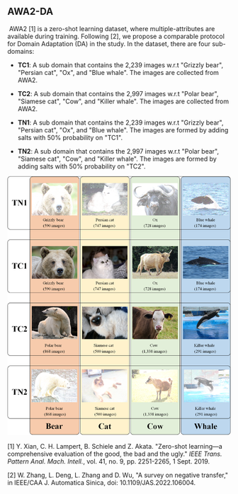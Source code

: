 ## AWA2-DA

​	AWA2 [1] is a zero-shot learning dataset, where multiple-attributes are available during training. Following [2], we propose a comparable protocol for Domain Adaptation (DA) in the study. In the dataset, there are four sub-domains:

- **TC1**: A sub domain that contains the 2,239 images w.r.t "Grizzly bear", "Persian cat", "Ox", and "Blue whale". The images are collected  from AWA2.

- **TC2**: A sub domain that contains the 2,997 images w.r.t "Polar bear", "Siamese cat", "Cow", and "Killer whale". The images are collected from AWA2.

- **TN1**: A sub domain that contains the 2,239 images w.r.t "Grizzly bear", "Persian cat", "Ox", and "Blue whale". The images are formed by adding salts with 50% probability on "TC1".

- **TN2**: A sub domain that contains the 2,997 images w.r.t "Polar bear", "Siamese cat", "Cow", and "Killer whale". The images are formed by adding salts with 50% probability on "TC2".

  

<img src="./figure.png" alt="Fig" style="zoom:60%;" />



[1] Y. Xian, C. H. Lampert, B. Schiele and Z. Akata. "Zero-shot learning—a comprehensive evaluation of the good, the bad and the ugly." *IEEE Trans. Pattern Anal. Mach. Intell.*, vol. 41, no. 9, pp. 2251-2265, 1 Sept. 2019.

[2] W. Zhang, L. Deng, L. Zhang and D. Wu, "A survey on negative transfer," in IEEE/CAA J. Automatica Sinica, doi: 10.1109/JAS.2022.106004.

